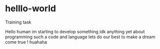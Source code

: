 # helllo-world
Training task



Hello human im starting to develop something idk anything yet about programming such a code and language lets do our best to make a dream come true !
huahaha
